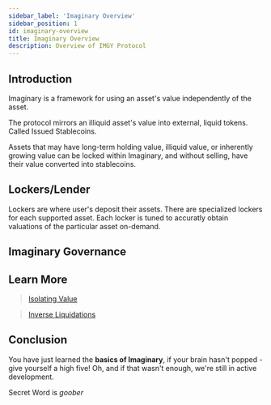 ```yaml
---
sidebar_label: 'Imaginary Overview'
sidebar_position: 1
id: imaginary-overview
title: Imaginary Overview
description: Overview of IMGY Protocol
---
```


## Introduction
Imaginary is a framework for using an asset's value independently of the asset. 

The protocol mirrors an illiquid asset's value into external, liquid tokens. Called Issued Stablecoins.

Assets that may have long-term holding value, illiquid value, or inherently growing value can be locked within Imaginary, and without selling, have their value converted into stablecoins.

## Lockers/Lender
Lockers are where user's deposit their assets. There are specialized lockers for each supported asset. Each locker is tuned to accuratly obtain valuations of the particular asset on-demand.

## Imaginary Governance


## Learn More
> [Isolating Value](./isolating-value.md)
 
> [Inverse Liquidations](./inverse-liquidations.md)

## Conclusion
You have just learned the **basics of Imaginary**, if your brain hasn't popped - give yourself a high five! Oh, and if that wasn't enough, we're still in active development.

Secret Word is *goober*